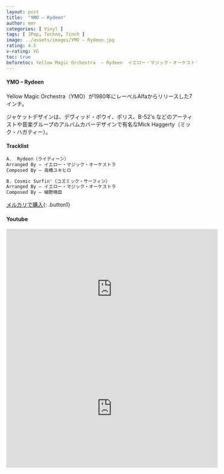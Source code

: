 ```yaml
---
layout: post
title:  "YMO – Rydeen"
author: mmr
categories: [ Vinyl ]
tags: [ JPop, Techno, 7inch ]
image: ../assets/images/YMO – Rydeen.jpg
rating: 4.5
v-rating: VG
toc: true
beforetoc: Yellow Magic Orchestra  – Rydeen  イエロー・マジック・オーケストラ  – ライディーン
---
```


#### YMO – Rydeen

Yellow Magic Orchestra（YMO）が1980年にレーベルAlfaからリリースした7インチ。

ジャケットデザインは、デヴィッド・ボウイ、ポリス、B-52's などのアーティストや音楽グループのアルバムカバーデザインで有名なMick Haggerty（ミック・ハガティー）。

#### Tracklist
```md
A.  Rydeen（ライディーン）
Arranged By – イエロー・マジック・オーケストラ
Composed By – 高橋ユキヒロ

B. Cosmic Surfin'（コズミック・サーフィン）
Arranged By – イエロー・マジック・オーケストラ
Composed By – 細野晴臣
```

[メルカリで購入](https://jp.mercari.com/item/m74427629192?afid=6142608987){: .button1}

#### Youtube
<iframe width="560" height="315" src="https://www.youtube.com/embed/Yxep-gS-Btg?si=IsQ2aHISgk6BNlze" title="YouTube video player" frameborder="0" allow="accelerometer; autoplay; clipboard-write; encrypted-media; gyroscope; picture-in-picture; web-share" referrerpolicy="strict-origin-when-cross-origin" allowfullscreen></iframe>

<iframe width="560" height="315" src="https://www.youtube.com/embed/DVtkLyPpotA?si=L_YmrM79GLCExuEv" title="YouTube video player" frameborder="0" allow="accelerometer; autoplay; clipboard-write; encrypted-media; gyroscope; picture-in-picture; web-share" referrerpolicy="strict-origin-when-cross-origin" allowfullscreen></iframe>